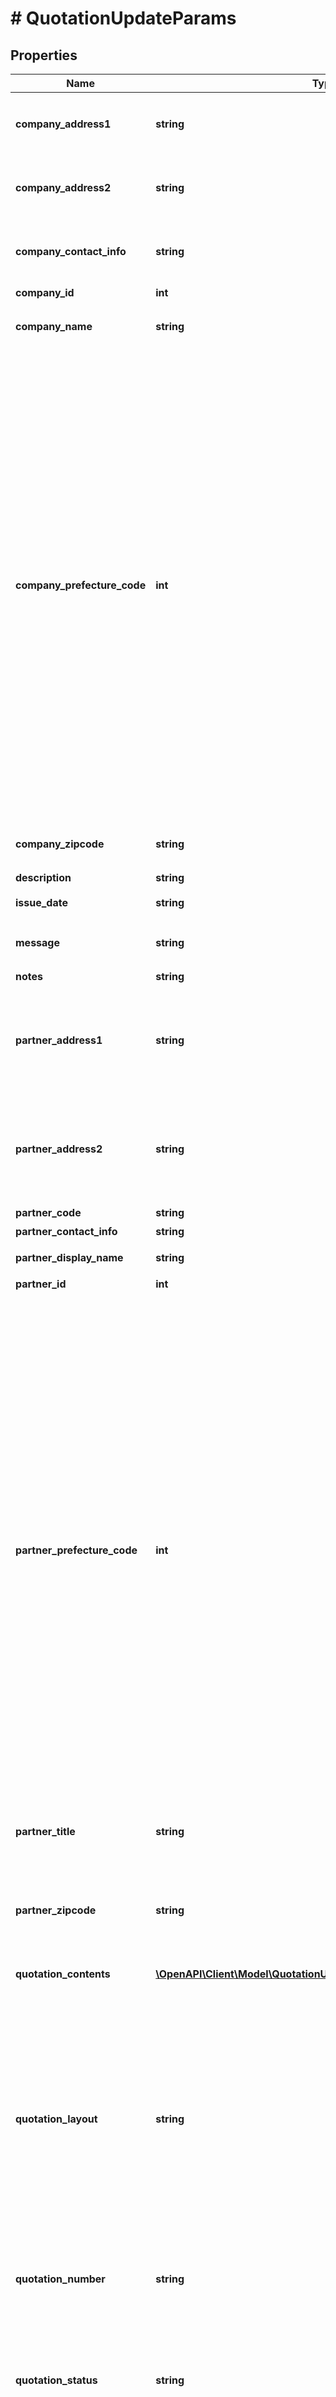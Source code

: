 # # QuotationUpdateParams

## Properties

Name | Type | Description | Notes
------------ | ------------- | ------------- | -------------
**company_address1** | **string** | 市区町村・番地 (デフォルトは事業所設定情報が補完されます) | [optional]
**company_address2** | **string** | 建物名・部屋番号など (デフォルトは事業所設定情報が補完されます) | [optional]
**company_contact_info** | **string** | 事業所担当者名 (デフォルトは見積書テンプレート情報が補完されます) | [optional]
**company_id** | **int** | 事業所ID |
**company_name** | **string** | 事業所名 (デフォルトは事業所設定情報が補完されます) | [optional]
**company_prefecture_code** | **int** | 都道府県コード（0:北海道、1:青森、2:岩手、3:宮城、4:秋田、5:山形、6:福島、7:茨城、8:栃木、9:群馬、10:埼玉、11:千葉、12:東京、13:神奈川、14:新潟、15:富山、16:石川、17:福井、18:山梨、19:長野、20:岐阜、21:静岡、22:愛知、23:三重、24:滋賀、25:京都、26:大阪、27:兵庫、28:奈良、29:和歌山、30:鳥取、31:島根、32:岡山、33:広島、34:山口、35:徳島、36:香川、37:愛媛、38:高知、39:福岡、40:佐賀、41:長崎、42:熊本、43:大分、44:宮崎、45:鹿児島、46:沖縄) (デフォルトは事業所設定情報が補完されます) | [optional]
**company_zipcode** | **string** | 郵便番号 (デフォルトは事業所設定情報が補完されます) | [optional]
**description** | **string** | 概要 | [optional]
**issue_date** | **string** | 見積日 (yyyy-mm-dd) | [optional]
**message** | **string** | メッセージ (デフォルト: 下記の通り御見積申し上げます。) | [optional]
**notes** | **string** | 備考 | [optional]
**partner_address1** | **string** | 取引先市区町村・番地 (デフォルトはpartner_idもしくはpartner_codeで指定された取引先設定情報が補完されます) | [optional]
**partner_address2** | **string** | 取引先建物名・部屋番号など (デフォルトはpartner_idもしくはpartner_codeで指定された取引先設定情報が補完されます) | [optional]
**partner_code** | **string** | 取引先コード | [optional]
**partner_contact_info** | **string** | 取引先担当者名 | [optional]
**partner_display_name** | **string** | 見積書に表示する取引先名 |
**partner_id** | **int** | 取引先ID | [optional]
**partner_prefecture_code** | **int** | 取引先都道府県コード（0:北海道、1:青森、2:岩手、3:宮城、4:秋田、5:山形、6:福島、7:茨城、8:栃木、9:群馬、10:埼玉、11:千葉、12:東京、13:神奈川、14:新潟、15:富山、16:石川、17:福井、18:山梨、19:長野、20:岐阜、21:静岡、22:愛知、23:三重、24:滋賀、25:京都、26:大阪、27:兵庫、28:奈良、29:和歌山、30:鳥取、31:島根、32:岡山、33:広島、34:山口、35:徳島、36:香川、37:愛媛、38:高知、39:福岡、40:佐賀、41:長崎、42:熊本、43:大分、44:宮崎、45:鹿児島、46:沖縄) (デフォルトはpartner_idもしくはpartner_codeで指定された取引先設定情報が補完されます) | [optional]
**partner_title** | **string** | 敬称（御中、様、(空白)の3つから選択） |
**partner_zipcode** | **string** | 取引先郵便番号 (デフォルトはpartner_idもしくはpartner_codeで指定された取引先設定情報が補完されます) | [optional]
**quotation_contents** | [**\OpenAPI\Client\Model\QuotationUpdateParamsQuotationContents[]**](QuotationUpdateParamsQuotationContents.md) | 見積内容 | [optional]
**quotation_layout** | **string** | 見積書レイアウト * &#x60;default_classic&#x60; - レイアウト１/クラシック (デフォルト)  * &#x60;standard_classic&#x60; - レイアウト２/クラシック  * &#x60;envelope_classic&#x60; - 封筒１/クラシック  * &#x60;default_modern&#x60; - レイアウト１/モダン  * &#x60;standard_modern&#x60; - レイアウト２/モダン  * &#x60;envelope_modern&#x60; - 封筒/モダン | [optional]
**quotation_number** | **string** | 見積書番号 (デフォルト: 自動採番されます) | [optional]
**quotation_status** | **string** | 見積書ステータス  (unsubmitted: 送付待ち, submitted: 送付済み) (請求書承認ワークフローを利用している場合、unsubmitted を指定すると、下書きの見積書が作成されます) | [optional]
**tax_entry_method** | **string** | 見積書の消費税計算方法(inclusive: 内税表示, exclusive: 外税表示 (デフォルト)) | [optional]
**title** | **string** | タイトル (デフォルト: 見積書) | [optional]

[[Back to Model list]](../../README.md#models) [[Back to API list]](../../README.md#endpoints) [[Back to README]](../../README.md)
